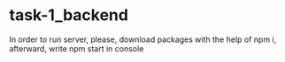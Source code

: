 # task-1_backend

In order to run server, please, download packages with the help of npm i, afterward, write npm start in console